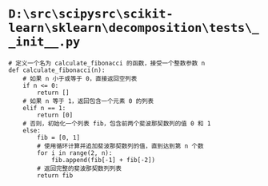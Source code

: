 # `D:\src\scipysrc\scikit-learn\sklearn\decomposition\tests\__init__.py`

```
# 定义一个名为 calculate_fibonacci 的函数，接受一个整数参数 n
def calculate_fibonacci(n):
    # 如果 n 小于或等于 0，直接返回空列表
    if n <= 0:
        return []
    # 如果 n 等于 1，返回包含一个元素 0 的列表
    elif n == 1:
        return [0]
    # 否则，初始化一个列表 fib，包含前两个斐波那契数列的值 0 和 1
    else:
        fib = [0, 1]
        # 使用循环计算并追加斐波那契数列的值，直到达到第 n 个数
        for i in range(2, n):
            fib.append(fib[-1] + fib[-2])
        # 返回完整的斐波那契数列列表
        return fib
```